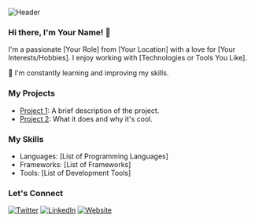 ![Header](https://raw.githubusercontent.com/yourusername/yourusername/main/profile-header.png)

### Hi there, I'm Your Name! 👋

I'm a passionate [Your Role] from [Your Location] with a love for [Your Interests/Hobbies]. I enjoy working with [Technologies or Tools You Like].

🌱 I'm constantly learning and improving my skills.

### My Projects

- [Project 1](https://github.com/yourusername/project1): A brief description of the project.
- [Project 2](https://github.com/yourusername/project2): What it does and why it's cool.

### My Skills

- Languages: [List of Programming Languages]
- Frameworks: [List of Frameworks]
- Tools: [List of Development Tools]

### Let's Connect

[![Twitter](https://img.shields.io/badge/-Twitter-00acee?style=flat&logo=Twitter&logoColor=white)](https://twitter.com/yourusername)
[![LinkedIn](https://img.shields.io/badge/-LinkedIn-0077B5?style=flat&logo=LinkedIn&logoColor=white)](https://www.linkedin.com/in/yourprofile)
[![Website](https://img.shields.io/badge/-Portfolio-333?style=flat)](https://www.yourwebsite.com)
